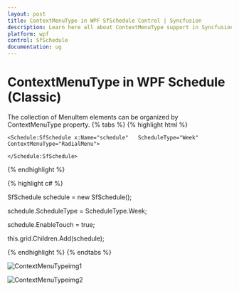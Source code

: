 ```yaml
---
layout: post
title: ContextMenuType in WPF SfSchedule Control | Syncfusion
description: Learn here all about ContextMenuType support in Syncfusion WPF Schedule (Classic) control, its elements and more details.
platform: wpf
control: SfSchedule
documentation: ug
---
```


# ContextMenuType in WPF Schedule (Classic)

The collection of MenuItem elements can be organized by ContextMenuType property.
{% tabs %}
{% highlight html %}



	<Schedule:SfSchedule x:Name="schedule"   ScheduleType="Week" ContextMenuType="RadialMenu">

	</Schedule:SfSchedule>

{% endhighlight  %}


{% highlight c# %}



SfSchedule schedule = new SfSchedule();

schedule.ScheduleType = ScheduleType.Week;

schedule.EnableTouch = true;  

this.grid.Children.Add(schedule);



{% endhighlight  %}
{% endtabs %}

![ContextMenuTypeimg1](ContextMenuType_images/ContextMenuType_img1.png)



![ContextMenuTypeimg2](ContextMenuType_images/ContextMenuType_img2.png)





